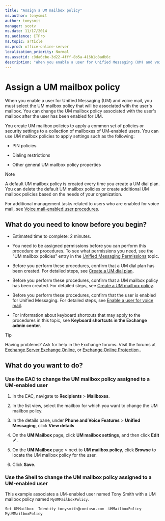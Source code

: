 ```yaml
---
title: "Assign a UM mailbox policy"
ms.author: tonysmit
author: tonysmit
manager: scotv
ms.date: 11/17/2014
ms.audience: ITPro
ms.topic: article
ms.prod: office-online-server
localization_priority: Normal
ms.assetid: c8da6cbe-3d22-4fff-8b5a-416b1c8adb6c
description: "When you enable a user for Unified Messaging (UM) and voice mail, you must select the UM mailbox policy that will be associated with the user's mailbox. You can change the UM mailbox policy associated with the user's mailbox after the user has been enabled for UM."
---
```


# Assign a UM mailbox policy

When you enable a user for Unified Messaging (UM) and voice mail, you must select the UM mailbox policy that will be associated with the user's mailbox. You can change the UM mailbox policy associated with the user's mailbox after the user has been enabled for UM.
  
You create UM mailbox policies to apply a common set of policies or security settings to a collection of mailboxes of UM-enabled users. You can use UM mailbox policies to apply settings such as the following:
  
- PIN policies
    
- Dialing restrictions
    
- Other general UM mailbox policy properties
    
> [!NOTE]
> A default UM mailbox policy is created every time you create a UM dial plan. You can delete the default UM mailbox policies or create additional UM mailbox policies based on the needs of your organization. 
  
For additional management tasks related to users who are enabled for voice mail, see [Voice mail-enabled user procedures](voice-mail-enabled-user-procedures.md).
  
## What do you need to know before you begin?

- Estimated time to complete: 2 minutes.
    
- You need to be assigned permissions before you can perform this procedure or procedures. To see what permissions you need, see the "UM mailbox policies" entry in the [Unified Messaging Permissions](http://technet.microsoft.com/library/d326c3bc-8f33-434a-bf02-a83cc26a5498.aspx) topic. 
    
- Before you perform these procedures, confirm that a UM dial plan has been created. For detailed steps, see [Create a UM dial plan](../../voice-mail-unified-messaging/connect-voice-mail-system/create-um-dial-plan.md).
    
- Before you perform these procedures, confirm that a UM mailbox policy has been created. For detailed steps, see [Create a UM mailbox policy](create-um-mailbox-policy.md).
    
- Before you perform these procedures, confirm that the user is enabled for Unified Messaging. For detailed steps, see [Enable a user for voice mail](enable-a-user-for-voice-mail.md).
    
- For information about keyboard shortcuts that may apply to the procedures in this topic, see **Keyboard shortcuts in the Exchange admin center**.
    
> [!TIP]
> Having problems? Ask for help in the Exchange forums. Visit the forums at [Exchange Server](https://go.microsoft.com/fwlink/p/?linkId=60612),[Exchange Online](https://go.microsoft.com/fwlink/p/?linkId=267542), or [Exchange Online Protection](https://go.microsoft.com/fwlink/p/?linkId=285351).. 
  
## What do you want to do?

### Use the EAC to change the UM mailbox policy assigned to a UM-enabled user

1. In the EAC, navigate to **Recipients** \> **Mailboxes**.
    
2. In the list view, select the mailbox for which you want to change the UM mailbox policy. 
    
3. In the details pane, under **Phone and Voice Features** \> **Unified Messaging**, click **View details**.
    
4. On the **UM Mailbox** page, click **UM mailbox settings**, and then click **Edit**![Edit icon](../../media/ITPro_EAC_EditIcon.gif).
    
5. On the **UM Mailbox** page \> next to **UM mailbox policy**, click **Browse** to locate the UM mailbox policy for the user. 
    
6. Click **Save**.
    
### Use the Shell to change the UM mailbox policy assigned to a UM-enabled user

This example associates a UM-enabled user named Tony Smith with a UM mailbox policy named  `MyUMMailboxPolicy`.
  
```
Set-UMMailbox -Identity tonysmith@contoso.com -UMMailboxPolicy MyUMMailboxPolicy
```



